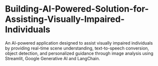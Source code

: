 # Building-AI-Powered-Solution-for-Assisting-Visually-Impaired-Individuals
An AI-powered application designed to assist visually impaired individuals by providing real-time scene understanding, text-to-speech conversion, object detection, and personalized guidance through image analysis using Streamlit, Google Generative AI and LangChain.
